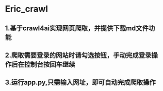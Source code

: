 # Eric_crawl
## 1.基于crawl4ai实现网页爬取，并提供下载md文件功能
## 2.爬取需要登录的网站时请勾选按钮，手动完成登录操作后在控制台按回车继续
## 3.运行app.py,只需输入网址，即可自动完成爬取操作
